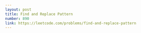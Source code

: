 ```yaml
---
layout: post
title: Find and Replace Pattern
number: 890
link: https://leetcode.com/problems/find-and-replace-pattern
---
```

